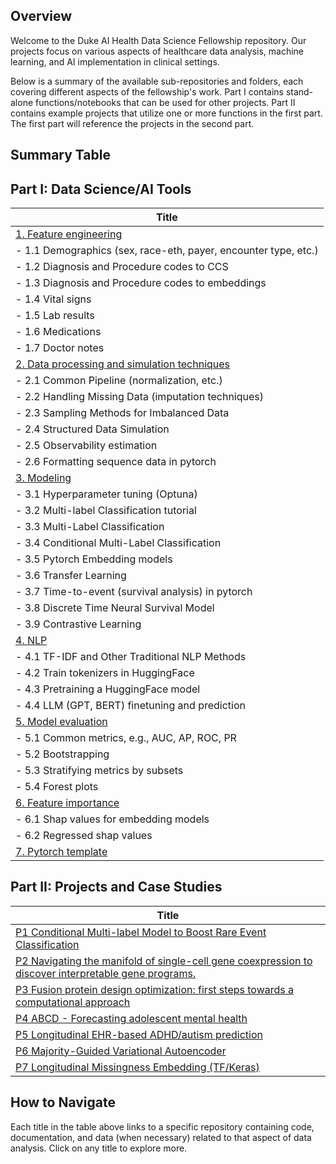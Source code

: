 ## Overview

Welcome to the Duke AI Health Data Science Fellowship repository. Our projects focus on various aspects of healthcare data analysis, machine learning, and AI implementation in clinical settings.

Below is a summary of the available sub-repositories and folders, each covering different aspects of the fellowship's work. Part I contains stand-alone functions/notebooks that can be used for other projects. Part II contains example projects that utilize one or more functions in the first part. The first part will reference the projects in the second part.

## Summary Table


## Part I: Data Science/AI Tools

| Title                                                         |
|---------------------------------------------------------------|
| [1. Feature engineering](https://github.com/duke-aihealth-ds-fellowship/1-feature-engineering) |
| - 1.1 Demographics (sex, race-eth, payer, encounter type, etc.) |
| - 1.2 Diagnosis and Procedure codes to CCS |
| - 1.3 Diagnosis and Procedure codes to embeddings |
| - 1.4 Vital signs |
| - 1.5 Lab results |
| - 1.6 Medications |
| - 1.7 Doctor notes |
| [2. Data processing and simulation techniques](https://github.com/duke-aihealth-ds-fellowship/2-data-processing) |
| - 2.1 Common Pipeline (normalization, etc.) |
| - 2.2 Handling Missing Data (imputation techniques) |
| - 2.3 Sampling Methods for Imbalanced Data |
| - 2.4 Structured Data Simulation |
| - 2.5 Observability estimation |
| - 2.6 Formatting sequence data in pytorch |
| [3. Modeling](https://github.com/duke-aihealth-ds-fellowship/3-modeling) |
| - 3.1 Hyperparameter tuning (Optuna) |
| - 3.2 Multi-label Classification tutorial |
| - 3.3 Multi-Label Classification |
| - 3.4 Conditional Multi-Label Classification |
| - 3.5 Pytorch Embedding models |
| - 3.6 Transfer Learning |
| - 3.7 Time-to-event (survival analysis) in pytorch |
| - 3.8 Discrete Time Neural Survival Model |
| - 3.9 Contrastive Learning |
| [4. NLP](https://github.com/duke-aihealth-ds-fellowship/4-nlp) |
| - 4.1 TF-IDF and Other Traditional NLP Methods |
| - 4.2 Train tokenizers in HuggingFace |
| - 4.3 Pretraining a HuggingFace model |
| - 4.4 LLM (GPT, BERT) finetuning and prediction |
| [5. Model evaluation](https://github.com/duke-aihealth-ds-fellowship/5-model-evaluation) |
| - 5.1 Common metrics, e.g., AUC, AP, ROC, PR |
| - 5.2 Bootstrapping |
| - 5.3 Stratifying metrics by subsets |
| - 5.4 Forest plots |
| [6. Feature importance](https://github.com/duke-aihealth-ds-fellowship/6-feature-importance) |
| - 6.1 Shap values for embedding models |
| - 6.2 Regressed shap values |
| [7. Pytorch template](https://github.com/duke-aihealth-ds-fellowship/pytorch-template) |

## Part II: Projects and Case Studies

| Title                                                                                     |
|-------------------------------------------------------------------------------------------|
| [P1 Conditional Multi-label Model to Boost Rare Event Classification](https://github.com/duke-aihealth-ds-fellowship/conditional-multilabel-model) |
| [P2 Navigating the manifold of single-cell gene coexpression to discover interpretable gene programs.](https://github.com/duke-aihealth-ds-fellowship/navigating-single-cell-gene-coexpression) |
| [P3 Fusion protein design optimization: first steps towards a computational approach](https://github.com/duke-aihealth-ds-fellowship/fusion-protein-design-optimization) |
| [P4 ABCD - Forecasting adolescent mental health](https://github.com/duke-aihealth-ds-fellowship/abcd-forecasting-adolescent-mental-health) |
| [P5 Longitudinal EHR-based ADHD/autism prediction](https://github.com/duke-aihealth-ds-fellowship/longitudinal-ehr-based-adhd-autism-prediction) |
| [P6 Majority-Guided Variational Autoencoder](https://github.com/duke-aihealth-ds-fellowship/majority-guided-vae) |
| [P7 Longitudinal Missingness Embedding (TF/Keras)](https://github.com/duke-aihealth-ds-fellowship/longitudinal-missingness-embedding) |



## How to Navigate

Each title in the table above links to a specific repository containing code, documentation, and data (when necessary) related to that aspect of data analysis. Click on any title to explore more.